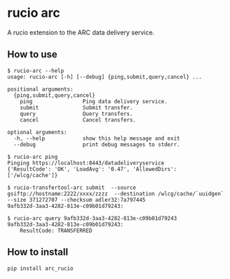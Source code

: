 rucio arc
=========

A rucio extension to the ARC data delivery service.

How to use
----------

    $ rucio-arc --help
    usage: rucio-arc [-h] [--debug] {ping,submit,query,cancel} ...

    positional arguments:
      {ping,submit,query,cancel}
        ping                Ping data delivery service.
        submit              Submit transfer.
        query               Query transfers.
        cancel              Cancel transfers.

    optional arguments:
      -h, --help            show this help message and exit
      --debug               print debug messages to stderr.

    $ rucio-arc ping
    Pinging https://localhost:8443/datadeliveryservice
    {'ResultCode': 'OK', 'LoadAvg': '0.47', 'AllowedDirs': ['/wlcg/cache']}

    $ rucio-transfertool-arc submit  --source gsiftp://hostname:2222/xxxx/zzzz  --destination /wlcg/cache/`uuidgen` --size 371272707 --checksum adler32:7a797445
    9afb332d-3aa3-4282-813e-c09b01d79243:

    $ rucio-arc query 9afb332d-3aa3-4282-813e-c09b01d79243
    9afb332d-3aa3-4282-813e-c09b01d79243:
	    ResultCode: TRANSFERRED

How to install
--------------

    pip install arc_rucio
